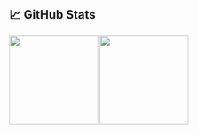 ## &#x1f4c8; GitHub Stats
<div>
  <img height="160" align="left" src="https://github-readme-stats.vercel.app/api?username=AnastasPetrenski&show_icons=true&theme=merko" />
  <img height="160" align="left" src="https://github-readme-stats.vercel.app/api/top-langs/?          username=AnastasPetrenski&title_color=ffffff&text_color=c9cacc&icon_color=2bbc8a&bg_color=1d1f21&layout=compact" />
</div>
<!--
**AnastasPetrenski/AnastasPetrenski** is a ✨ _special_ ✨ repository because its `README.md` (this file) appears on your GitHub profile.
### Hi there 👋
<img height="100" align="left" src="https://github-readme-stats.vercel.app/api?username=AnastasPetrenski&count_private=true&true&hide=issues&show_icons=true" />
<img height="160" src="https://github-readme-stats.vercel.app/api/top-langs/?username=AnastasPetrenski&layout=compact" />
<img height="160"  align="left" src="https://github-readme-stats.vercel.app/api/top-langs/?username=AnastasPetrenski&hide=java,html&title_color=ffffff&text_color=c9cacc&icon_color=2bbc8a&bg_color=1d1f21" />


Here are some ideas to get you started:

- 🔭 I’m currently working on ...
- 🌱 I’m currently learning ...
- 👯 I’m looking to collaborate on ...
- 🤔 I’m looking for help with ...
- 💬 Ask me about ...
- 📫 How to reach me: ...
- 😄 Pronouns: ...
- ⚡ Fun fact: ...
-->
